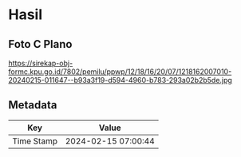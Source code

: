 # Hasil

## Foto C Plano

https://sirekap-obj-formc.kpu.go.id/7802/pemilu/ppwp/12/18/16/20/07/1218162007010-20240215-011647--b93a3f19-d594-4960-b783-293a02b2b5de.jpg


## Metadata

| Key        | Value               |
| ---------- | ------------------- |
| Time Stamp | 2024-02-15 07:00:44 |



